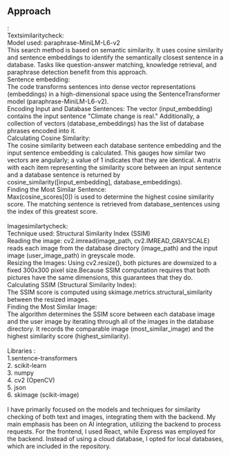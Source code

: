 <h2>Approach</h2> :
<br>
Textsimilaritycheck:
<br>
Model used: paraphrase-MiniLM-L6-v2
<br>
This search method is based on semantic similarity. It uses cosine similarity and sentence embeddings to identify the semantically closest sentence in a database. Tasks like question-answer matching, knowledge retrieval, and paraphrase detection benefit from this approach.
<br>
Sentence embedding:
<br>
The code transforms sentences into dense vector representations (embeddings) in a high-dimensional space using the SentenceTransformer model (paraphrase-MiniLM-L6-v2).
<br>
Encoding Input and Database Sentences:
The vector (input_embedding) contains the input sentence "Climate change is real."
Additionally, a collection of vectors (database_embeddings) has the list of database phrases encoded into it.
<br>
Calculating Cosine Similarity:
<br>
The cosine similarity between each database sentence embedding and the input sentence embedding is calculated. This gauges how similar two vectors are angularly; a value of 1 indicates that they are identical.
A matrix with each item representing the similarity score between an input sentence and a database sentence is returned by cosine_similarity([input_embedding], database_embeddings).
<br>
Finding the Most Similar Sentence:
<br>
Max(cosine_scores[0]) is used to determine the highest cosine similarity score.
The matching sentence is retrieved from database_sentences using the index of this greatest score.
<br>
<br>
Imagesimilartycheck:
<br>
Technique used: Structural Similarity Index (SSIM)
<br>
Reading the image:
cv2.imread(image_path, cv2.IMREAD_GRAYSCALE) reads each image from the database directory (image_path) and the input image (user_image_path) in greyscale mode.
<br>
Resizing the Images:
Using cv2.resize(), both pictures are downsized to a fixed 300x300 pixel size.Because SSIM computation requires that both pictures have the same dimensions, this guarantees that they do.
<br>
Calculating SSIM (Structural Similarity Index):
<br>
The SSIM score is computed using skimage.metrics.structural_similarity between the resized images.
<br>
Finding the Most Similar Image:
<br>
The algorithm determines the SSIM score between each database image and the user image by iterating through all of the images in the database directory.
It records the comparable image (most_similar_image) and the highest similarity score (highest_similarity).
<br>
<br>
Libraries :
<br>
1.sentence-transformers
<br>
2. scikit-learn
<br>
3. numpy
<br>
4. cv2 (OpenCV)
<br>
5. json
<br>
6. skimage (scikit-image)
<br>
<br>
I have primarily focused on the models and techniques for similarity checking of both text and images, integrating them with the backend. My main emphasis has been on AI integration, utilizing the backend to process requests. For the frontend, I used React, while Express was employed for the backend. Instead of using a cloud database, I opted for local databases, which are included in the repository.
